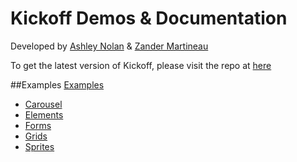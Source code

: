 # Kickoff Demos & Documentation

Developed by [Ashley Nolan](https://github.com/dragongraphics) & [Zander Martineau](https://github.com/mrmartineau)

To get the latest version of Kickoff, please visit the repo at [here](http://github.com/tmwagency/kickoff)

##Examples
<a href="http://tmwagency.github.com/kickoff/">Examples</a>
<ul>
	<li><a href="http://tmwagency.github.com/kickoff/examples/carousel.html" title="Carousel">Carousel</a></li>
	<li><a href="http://tmwagency.github.com/kickoff/examples/elements.html" title="Elements">Elements</a></li>
	<li><a href="http://tmwagency.github.com/kickoff/examples/forms.html" title="Forms">Forms</a></li>
	<li><a href="http://tmwagency.github.com/kickoff/examples/grids.html" title="Grids">Grids</a></li>
	<li><a href="http://tmwagency.github.com/kickoff/examples/sprites.html" title="Sprites">Sprites</a></li>
</ul>

